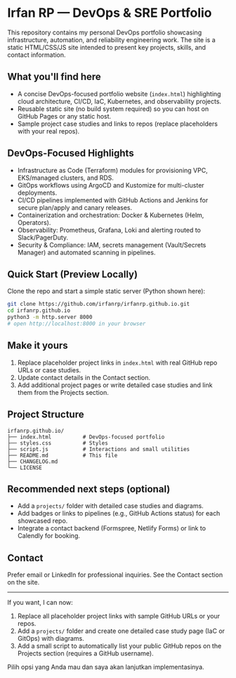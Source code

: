 # Irfan RP — DevOps & SRE Portfolio

This repository contains my personal DevOps portfolio showcasing infrastructure, automation, and reliability engineering work. The site is a static HTML/CSS/JS site intended to present key projects, skills, and contact information.

## What you'll find here

- A concise DevOps-focused portfolio website (`index.html`) highlighting cloud architecture, CI/CD, IaC, Kubernetes, and observability projects.
- Reusable static site (no build system required) so you can host on GitHub Pages or any static host.
- Sample project case studies and links to repos (replace placeholders with your real repos).

## DevOps-Focused Highlights

- Infrastructure as Code (Terraform) modules for provisioning VPC, EKS/managed clusters, and RDS.
- GitOps workflows using ArgoCD and Kustomize for multi-cluster deployments.
- CI/CD pipelines implemented with GitHub Actions and Jenkins for secure plan/apply and canary releases.
- Containerization and orchestration: Docker & Kubernetes (Helm, Operators).
- Observability: Prometheus, Grafana, Loki and alerting routed to Slack/PagerDuty.
- Security & Compliance: IAM, secrets management (Vault/Secrets Manager) and automated scanning in pipelines.

## Quick Start (Preview Locally)

Clone the repo and start a simple static server (Python shown here):

```bash
git clone https://github.com/irfanrp/irfanrp.github.io.git
cd irfanrp.github.io
python3 -m http.server 8000
# open http://localhost:8000 in your browser
```

## Make it yours

1. Replace placeholder project links in `index.html` with real GitHub repo URLs or case studies.
2. Update contact details in the Contact section.
3. Add additional project pages or write detailed case studies and link them from the Projects section.

## Project Structure

```
irfanrp.github.io/
├── index.html          # DevOps-focused portfolio
├── styles.css          # Styles
├── script.js           # Interactions and small utilities
├── README.md           # This file
├── CHANGELOG.md
└── LICENSE
```

## Recommended next steps (optional)

- Add a `projects/` folder with detailed case studies and diagrams.
- Add badges or links to pipelines (e.g., GitHub Actions status) for each showcased repo.
- Integrate a contact backend (Formspree, Netlify Forms) or link to Calendly for booking.

## Contact

Prefer email or LinkedIn for professional inquiries. See the Contact section on the site.

---

If you want, I can now:

1. Replace all placeholder project links with sample GitHub URLs or your repos.
2. Add a `projects/` folder and create one detailed case study page (IaC or GitOps) with diagrams.
3. Add a small script to automatically list your public GitHub repos on the Projects section (requires a GitHub username).

Pilih opsi yang Anda mau dan saya akan lanjutkan implementasinya.
